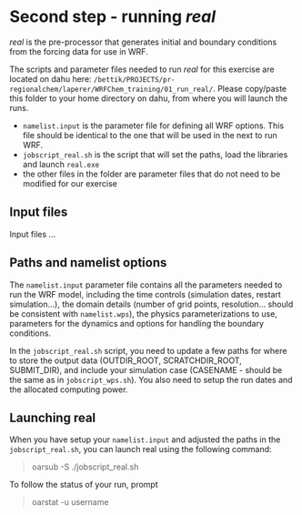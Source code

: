 # Second step - running *real*

*real* is the pre-processor that generates initial and boundary conditions from the forcing data for use in WRF. 

The scripts and parameter files needed to run *real* for this exercise are located on dahu here: `/bettik/PROJECTS/pr-regionalchem/laperer/WRFChem_training/01_run_real/`.
Please copy/paste this folder to your home directory on dahu, from where you will launch the runs.
- `namelist.input` is the parameter file for defining all WRF options. This file should be identical to the one that will be used in the next to run WRF.
- `jobscript_real.sh` is the script that will set the paths, load the libraries and launch `real.exe`
- the other files in the folder are parameter files that do not need to be modified for our exercise

## Input files

Input files ...

## Paths and namelist options

The `namelist.input` parameter file contains all the parameters needed to run the WRF model, including the time controls (simulation dates, restart simulation...), the domain details (number of grid points, resolution... should be consistent with `namelist.wps`), the physics parameterizations to use, parameters for the dynamics and options for handling the boundary conditions.

In the `jobscript_real.sh` script, you need to update a few paths for where to store the output data (OUTDIR_ROOT, SCRATCHDIR_ROOT, SUBMIT_DIR), and include your simulation case (CASENAME - should be the same as in `jobscript_wps.sh`). 
You also need to setup the run dates and the allocated computing power.


## Launching real

When you have setup your `namelist.input` and adjusted the paths in the `jobscript_real.sh`, you can launch real using the following command: 
> oarsub -S ./jobscript_real.sh

To follow the status of your run, prompt
> oarstat -u username
